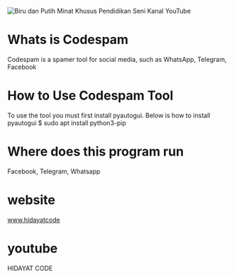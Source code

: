 ![Biru dan Putih Minat Khusus Pendidikan Seni Kanal YouTube](https://user-images.githubusercontent.com/48172784/125611759-fd63114b-6c72-45c4-a79d-d00d52ff73ab.png)
# Whats is Codespam
Codespam is a spamer tool for social media, such as WhatsApp, Telegram, Facebook
# How to Use Codespam Tool
To use the tool you must first install pyautogui. Below is how to install pyautogui $ sudo apt install python3-pip
# Where does this program run
Facebook, Telegram, Whatsapp


# website
www.hidayatcode

# youtube 
HIDAYAT CODE
